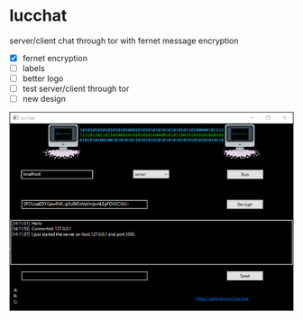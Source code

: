 # lucchat
server/client chat through tor with fernet message encryption

- [x] fernet encryption
- [ ] labels
- [ ] better logo
- [ ] test server/client through tor
- [ ] new design

![prev image 1](prev.png)
